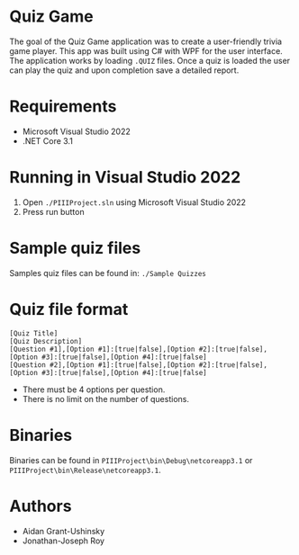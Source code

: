 # Quiz Game
The goal of the Quiz Game application was to create a user-friendly trivia game player.
This app was built using C# with WPF for the user interface. The application works by loading `.QUIZ` files. Once a quiz is loaded
the user can play the quiz and upon completion save a detailed report.

# Requirements
- Microsoft Visual Studio 2022
- .NET Core 3.1

# Running in Visual Studio 2022
1. Open `./PIIIProject.sln` using Microsoft Visual Studio 2022
2. Press run button

# Sample quiz files
Samples quiz files can be found in: `./Sample Quizzes`

# Quiz file format
```
[Quiz Title]
[Quiz Description]
[Question #1],[Option #1]:[true|false],[Option #2]:[true|false],[Option #3]:[true|false],[Option #4]:[true|false]
[Question #2],[Option #1]:[true|false],[Option #2]:[true|false],[Option #3]:[true|false],[Option #4]:[true|false]
```
- There must be 4 options per question.
- There is no limit on the number of questions.

# Binaries
Binaries can be found in `PIIIProject\bin\Debug\netcoreapp3.1` or `PIIIProject\bin\Release\netcoreapp3.1`.

# Authors
- Aidan Grant-Ushinsky
- Jonathan-Joseph Roy